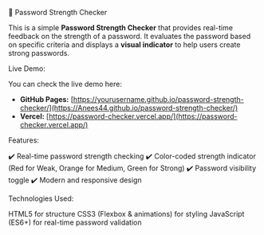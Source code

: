 🔐 Password Strength Checker

This is a simple **Password Strength Checker** that provides real-time feedback on the strength of a password. It evaluates the password based on specific criteria and displays a **visual indicator** to help users create strong passwords.

Live Demo:

You can check the live demo here:  
- **GitHub Pages:** [https://yourusername.github.io/password-strength-checker/](https://Anees44.github.io/password-strength-checker/)  
- **Vercel:** [https://password-checker.vercel.app/](https://password-checker.vercel.app/)


 Features:
 
✔️ Real-time password strength checking
✔️ Color-coded strength indicator (Red for Weak, Orange for Medium, Green for Strong)
✔️ Password visibility toggle
✔️ Modern and responsive design


Technologies Used:

HTML5 for structure
CSS3 (Flexbox & animations) for styling
JavaScript (ES6+) for real-time password validation

